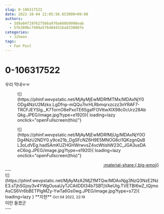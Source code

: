 ```yaml
---
slug: 0-106317522
date: 2022-10-04 22:05:56.653000+09:00
authors:
  - 3d9a04f197627566a976a660b9998eab
  - 5fb309bc7489a576484431ba8338807e
categories:
  - Jiheon
tags:
  - Fan Post
---
```


# 0-106317522

<div class="post-container" markdown="1">
<div class="content-container md-sidebar__scrollwrap" markdown="1">

우리 막내ㅠㅠ
<figure markdown="1">
![](https://phinf.wevpstatic.net/MjAyMjEwMDRfMTMx/MDAxNjY0ODg4NzU2Mzkx.LgDfnp-mQQu7nrHLRbmqrxzczz3nYRAF7-TRCFJEYSIg._K7TornO8ePxoTE6SgafFOVttwXlX98c0cUrz28AbQkg.JPEG/image.jpg?type=e1920){ loading=lazy onclick="openFullscreen(this)"}
</figure>

<figure markdown="1">
![](https://phinf.wevpstatic.net/MjAyMjEwMDRfMjUg/MDAxNjY0ODg4NzU2NDY0.y9ce21b_DgSFcNZ6H9E5MNOG8cl1QKzgnQsBL3oLdVEg.hadSAmKUZHGHWrwvsZ4vcWtishW23C_JGA3usDAeC6og.JPEG/image.jpg?type=e1920){ loading=lazy onclick="openFullscreen(this)"}
</figure>


</div>
</div>

<div style="text-align: right;" markdown="1">
<a href="https://weverse.io/fromis9/fanpost/0-106317522" style="text-align: right;">:material-share:{.big-emoji}</a>
</div>
---

<div class="comments-container md-sidebar__scrollwrap" markdown="1">
<div class="comment" markdown="1">
<div class='id-container' markdown="1">
![](https://phinf.wevpstatic.net/MjAyMzA2MjZfMTQw/MDAxNjg3NzQ3NzE2NzE3.sTjhSGjoy3v4YWgOusaUyTJCAiIDDI34b7SBTjVAeUIg.TVETBI6wZ_tQjmoAsCS6Vr6bBETPlgMZy-YwTa6Gs0wg.JPEG/image.jpg?type=s72){ loading=lazy }
**<span class="artist">지헌</span>** <small>Oct 04 2022, 22:19</small><br>
</div>
<div class='comment-body' markdown="1">
이런 들켰군
</div>
</div>
</div>
---
